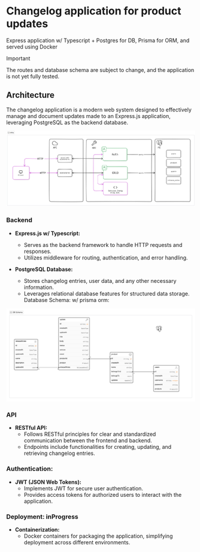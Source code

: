 # Changelog application for product updates

Express application w/ Typescript + Postgres for DB, Prisma for ORM, and served using Docker

> [!Important]
>
> The routes and database schema are subject to change, and the application is not yet fully tested.

## Architecture

The changelog application is a modern web system designed to effectively manage and document updates made to an Express.js application, leveraging PostgreSQL as the backend database.

![alt text](/docs/Screenshot%202024-02-22%20181830.png)

### Backend

- **Express.js w/ Typescript:**

  - Serves as the backend framework to handle HTTP requests and responses.
  - Utilizes middleware for routing, authentication, and error handling.

- **PostgreSQL Database:**
  - Stores changelog entries, user data, and any other necessary information.
  - Leverages relational database features for structured data storage.
    Database Schema: w/ prisma orm:

![alt text](/docs/image.png)

### API

- **RESTful API:**
  - Follows RESTful principles for clear and standardized communication between the frontend and backend.
  - Endpoints include functionalities for creating, updating, and retrieving changelog entries.

### Authentication:

- **JWT (JSON Web Tokens):**
  - Implements JWT for secure user authentication.
  - Provides access tokens for authorized users to interact with the application.

### Deployment: inProgress

- **Containerization:**
  - Docker containers for packaging the application, simplifying deployment across different environments.
